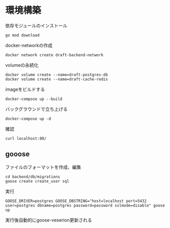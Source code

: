 # 環境構築

依存モジュールのインストール

```
go mod download
```

docker-networkの作成

```
docker network create draft-backend-network
```

volumeの永続化

```
docker volume create --name=draft-postgres-db
docker volume create --name=draft-cache-redis
```

imageをビルドする

```
docker-compose up --build
```

バックグラウンドで立ち上げる

```
docker-compose up -d
```

確認

```
curl localhost:80/
```

## gooose

ファイルのフォーマットを作成、編集

```
cd backend/db/migrations
goose create create_user sql
```

実行

```
GOOSE_DRIVER=postgres GOOSE_DBSTRING="host=localhost port=5432 user=postgres dbname=postgres password=password sslmode=disable" goose up
```

実行後自動的にgoose-veserion更新される